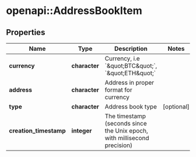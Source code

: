 # openapi::AddressBookItem

## Properties
Name | Type | Description | Notes
------------ | ------------- | ------------- | -------------
**currency** | **character** | Currency, i.e &#x60;\&quot;BTC\&quot;&#x60;, &#x60;\&quot;ETH\&quot;&#x60; | 
**address** | **character** | Address in proper format for currency | 
**type** | **character** | Address book type | [optional] 
**creation_timestamp** | **integer** | The timestamp (seconds since the Unix epoch, with millisecond precision) | 


